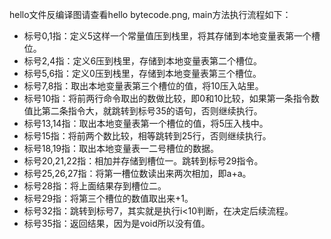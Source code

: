 hello文件反编译图请查看hello bytecode.png, main方法执行流程如下：

- 标号0,1指：定义5这样一个常量值压到栈里，将其存储到本地变量表第一个槽位。
- 标号2,4指：定义6压到栈里，存储到本地变量表第二个槽位。
- 标号5,6指：定义0压到栈里，存储到本地变量表第三个槽位。
- 标号7,8指：取出本地变量表第三个槽位的值，将10压入站里。
- 标号10指：将前两行命令取出的数做比较，即0和10比较，如果第一条指令数值比第二条指令大，就跳转到标号35的语句，否则继续执行。
- 标号13,14指：取出本地变量表第一个槽位的值，将5压入栈中。
- 标号15指：将前两个数比较，相等跳转到25行，否则继续执行。
- 标号18,19指：取出本地变量表一二号槽位的数据。
- 标号20,21,22指：相加并存储到槽位一。跳转到标号29指令。
- 标号25,26,27指：将第一槽位数读出来两次相加，即a+a。
- 标号28指：将上面结果存到槽位二。
- 标号29指：将第三个槽位的数值取出来+1。
- 标号32指：跳转到标号7，其实就是执行i<10判断，在决定后续流程。
- 标号35指：返回结果，因为是void所以没有值。